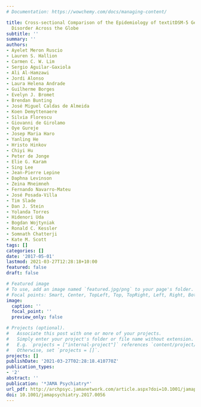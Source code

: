 ```yaml
---
# Documentation: https://wowchemy.com/docs/managing-content/

title: Cross-sectional Comparison of the Epidemiology of textitDSM-5 Generalized Anxiety
  Disorder Across the Globe
subtitle: ''
summary: ''
authors:
- Ayelet Meron Ruscio
- Lauren S. Hallion
- Carmen C. W. Lim
- Sergio Aguilar-Gaxiola
- Ali Al-Hamzawi
- Jordi Alonso
- Laura Helena Andrade
- Guilherme Borges
- Evelyn J. Bromet
- Brendan Bunting
- José Miguel Caldas de Almeida
- Koen Demyttenaere
- Silvia Florescu
- Giovanni de Girolamo
- Oye Gureje
- Josep Maria Haro
- Yanling He
- Hristo Hinkov
- Chiyi Hu
- Peter de Jonge
- Elie G. Karam
- Sing Lee
- Jean-Pierre Lepine
- Daphna Levinson
- Zeina Mneimneh
- Fernando Navarro-Mateu
- José Posada-Villa
- Tim Slade
- Dan J. Stein
- Yolanda Torres
- Hidenori Uda
- Bogdan Wojtyniak
- Ronald C. Kessler
- Somnath Chatterji
- Kate M. Scott
tags: []
categories: []
date: '2017-05-01'
lastmod: 2021-03-27T12:28:18+10:00
featured: false
draft: false

# Featured image
# To use, add an image named `featured.jpg/png` to your page's folder.
# Focal points: Smart, Center, TopLeft, Top, TopRight, Left, Right, BottomLeft, Bottom, BottomRight.
image:
  caption: ''
  focal_point: ''
  preview_only: false

# Projects (optional).
#   Associate this post with one or more of your projects.
#   Simply enter your project's folder or file name without extension.
#   E.g. `projects = ["internal-project"]` references `content/project/deep-learning/index.md`.
#   Otherwise, set `projects = []`.
projects: []
publishDate: '2021-03-27T02:28:18.410770Z'
publication_types:
- '2'
abstract: ''
publication: '*JAMA Psychiatry*'
url_pdf: http://archpsyc.jamanetwork.com/article.aspx?doi=10.1001/jamapsychiatry.2017.0056
doi: 10.1001/jamapsychiatry.2017.0056
---
```

